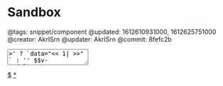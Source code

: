 # Sandbox

@tags: snippet/component
@updated: 1612610931000, 1612625751000
@creator: AkrISrn
@updater: AkrISrn
@commit: 8fefc2b

<div id="sandbox">
  <div id="preview" v-html="html"></div>
  <div id="separator"></div>
  <textarea class="ipt" $$: isSnippet && '<< 1| >>' ? `data="<< 1| >>" ` : '' $$v-model="text" ref="textarea"></textarea>
</div>

[$](/uploads/scripts/sandbox.js)
[*](/uploads/styles/sandbox.css)
